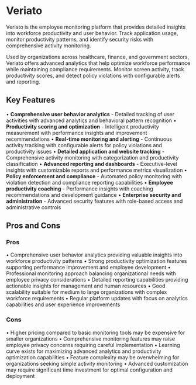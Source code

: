 # Veriato

Veriato is the employee monitoring platform that provides detailed insights into workforce productivity and user behavior. Track application usage, monitor productivity patterns, and identify security risks with comprehensive activity monitoring.

Used by organizations across healthcare, finance, and government sectors, Veriato offers advanced analytics that help optimize workforce performance while maintaining compliance requirements. Monitor screen activity, track productivity scores, and detect policy violations with configurable alerts and reporting.

## Key Features

• **Comprehensive user behavior analytics** - Detailed tracking of user activities with advanced analytics and behavioral pattern recognition
• **Productivity scoring and optimization** - Intelligent productivity measurement with performance insights and improvement recommendations
• **Real-time monitoring and alerting** - Continuous activity tracking with configurable alerts for policy violations and productivity issues
• **Detailed application and website tracking** - Comprehensive activity monitoring with categorization and productivity classification
• **Advanced reporting and dashboards** - Executive-level insights with customizable reports and performance metrics visualization
• **Policy enforcement and compliance** - Automated policy monitoring with violation detection and compliance reporting capabilities
• **Employee productivity coaching** - Performance insights with coaching recommendations and development guidance
• **Enterprise security and administration** - Advanced security features with role-based access and administrative controls

## Pros and Cons

### Pros
• Comprehensive user behavior analytics providing valuable insights into workforce productivity patterns
• Strong productivity optimization features supporting performance improvement and employee development
• Professional monitoring approach balancing organizational needs with employee privacy considerations
• Detailed reporting capabilities providing actionable insights for management and human resources
• Good scalability suitable for medium to large organizations with complex workforce requirements
• Regular platform updates with focus on analytics capabilities and user experience improvements

### Cons
• Higher pricing compared to basic monitoring tools may be expensive for smaller organizations
• Comprehensive monitoring features may raise employee privacy concerns requiring careful implementation
• Learning curve exists for maximizing advanced analytics and productivity optimization capabilities
• Feature complexity may be overwhelming for organizations seeking simple activity monitoring
• Advanced customization may require significant time investment for optimal configuration and deployment